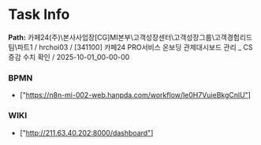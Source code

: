 # Task Info

**Path:** 카페24(주)\본사사업장\[CG]MI본부\고객성장센터\고객성장그룹\고객경험리드팀\파트1 / hrchoi03 / [341100] 카페24 PRO서비스 온보딩 관제대시보드 관리 _ CS 증감 수치 확인 / 2025-10-01_00-00-00

### BPMN
- ["https://n8n-mi-002-web.hanpda.com/workflow/le0H7VuieBkgCnlU"]

### WIKI
- ["http://211.63.40.202:8000/dashboard"]

